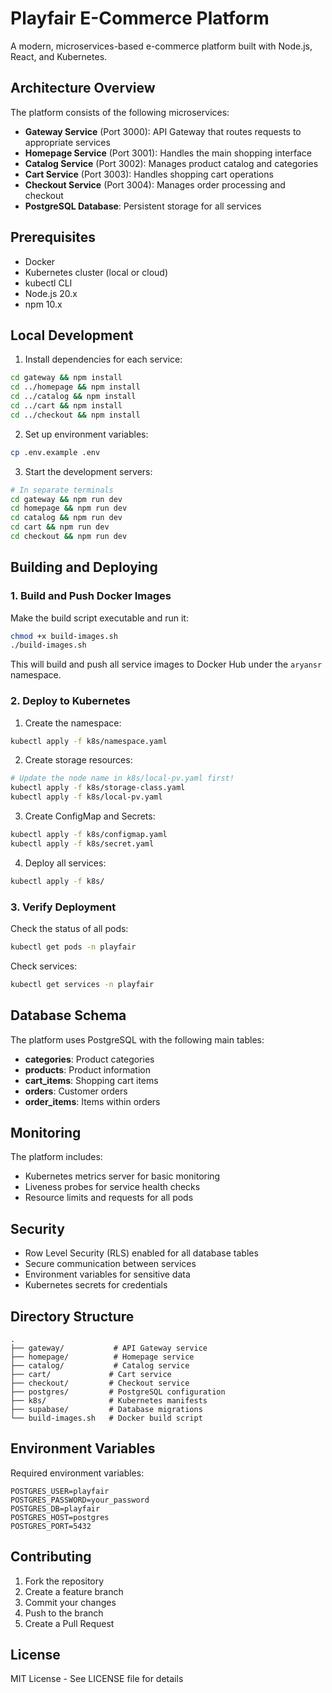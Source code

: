 # Playfair E-Commerce Platform

A modern, microservices-based e-commerce platform built with Node.js, React, and Kubernetes.

## Architecture Overview

The platform consists of the following microservices:

- **Gateway Service** (Port 3000): API Gateway that routes requests to appropriate services
- **Homepage Service** (Port 3001): Handles the main shopping interface
- **Catalog Service** (Port 3002): Manages product catalog and categories
- **Cart Service** (Port 3003): Handles shopping cart operations
- **Checkout Service** (Port 3004): Manages order processing and checkout
- **PostgreSQL Database**: Persistent storage for all services

## Prerequisites

- Docker
- Kubernetes cluster (local or cloud)
- kubectl CLI
- Node.js 20.x
- npm 10.x

## Local Development

1. Install dependencies for each service:
```bash
cd gateway && npm install
cd ../homepage && npm install
cd ../catalog && npm install
cd ../cart && npm install
cd ../checkout && npm install
```

2. Set up environment variables:
```bash
cp .env.example .env
```

3. Start the development servers:
```bash
# In separate terminals
cd gateway && npm run dev
cd homepage && npm run dev
cd catalog && npm run dev
cd cart && npm run dev
cd checkout && npm run dev
```

## Building and Deploying

### 1. Build and Push Docker Images

Make the build script executable and run it:
```bash
chmod +x build-images.sh
./build-images.sh
```

This will build and push all service images to Docker Hub under the `aryansr` namespace.

### 2. Deploy to Kubernetes

1. Create the namespace:
```bash
kubectl apply -f k8s/namespace.yaml
```

2. Create storage resources:
```bash
# Update the node name in k8s/local-pv.yaml first!
kubectl apply -f k8s/storage-class.yaml
kubectl apply -f k8s/local-pv.yaml
```

3. Create ConfigMap and Secrets:
```bash
kubectl apply -f k8s/configmap.yaml
kubectl apply -f k8s/secret.yaml
```

4. Deploy all services:
```bash
kubectl apply -f k8s/
```

### 3. Verify Deployment

Check the status of all pods:
```bash
kubectl get pods -n playfair
```

Check services:
```bash
kubectl get services -n playfair
```

## Database Schema

The platform uses PostgreSQL with the following main tables:

- **categories**: Product categories
- **products**: Product information
- **cart_items**: Shopping cart items
- **orders**: Customer orders
- **order_items**: Items within orders

## Monitoring

The platform includes:
- Kubernetes metrics server for basic monitoring
- Liveness probes for service health checks
- Resource limits and requests for all pods

## Security

- Row Level Security (RLS) enabled for all database tables
- Secure communication between services
- Environment variables for sensitive data
- Kubernetes secrets for credentials

## Directory Structure

```
.
├── gateway/           # API Gateway service
├── homepage/          # Homepage service
├── catalog/           # Catalog service
├── cart/             # Cart service
├── checkout/         # Checkout service
├── postgres/         # PostgreSQL configuration
├── k8s/              # Kubernetes manifests
├── supabase/         # Database migrations
└── build-images.sh   # Docker build script
```

## Environment Variables

Required environment variables:

```
POSTGRES_USER=playfair
POSTGRES_PASSWORD=your_password
POSTGRES_DB=playfair
POSTGRES_HOST=postgres
POSTGRES_PORT=5432
```

## Contributing

1. Fork the repository
2. Create a feature branch
3. Commit your changes
4. Push to the branch
5. Create a Pull Request

## License

MIT License - See LICENSE file for details
